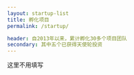```yaml
---
layout: startup-list
title: 孵化项目
permalink: /startup/

header: 自2013年以来，累计孵化30多个项目团队
secondary: 其中五个已获得天使轮投资
---
```


这里不用填写